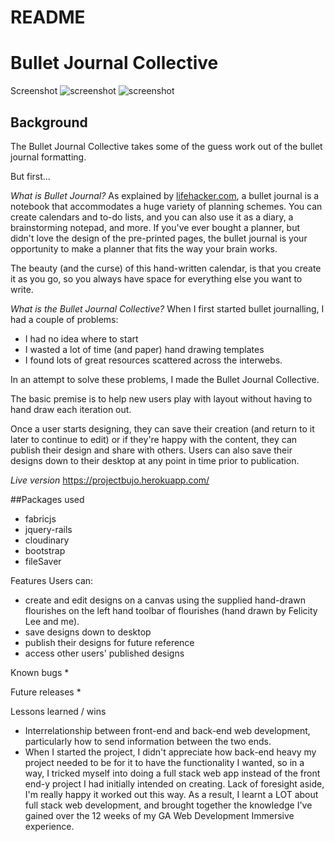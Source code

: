 # README

# Bullet Journal Collective
Screenshot
![screenshot](http://res.cloudinary.com/michelleerica/image/upload/v1502081660/bujocohome_kwjlwd.png)
![screenshot](http://res.cloudinary.com/michelleerica/image/upload/v1502081660/bujoco_feojgv.png)

## Background
The Bullet Journal Collective takes some of the guess work out of the bullet journal formatting.

But first...

*What is Bullet Journal?*
As explained by [lifehacker.com](https://www.lifehacker.com.au/2016/09/the-bullet-journal-minus-the-hype-is-actually-a-really-good-planner/),
a bullet journal is a notebook that accommodates a huge variety of planning schemes. You can create calendars and to-do lists, and you can also use it as a diary, a brainstorming notepad, and more. If you've ever bought a planner, but didn't love the design of the pre-printed pages, the bullet journal is your opportunity to make a planner that fits the way your brain works.

The beauty (and the curse) of this hand-written calendar, is that you create it as you go, so you always have space for everything else you want to write.

*What is the Bullet Journal Collective?*
When I first started bullet journalling, I had a couple of problems:
* I had no idea where to start
* I wasted a lot of time (and paper) hand drawing templates
* I found lots of great resources scattered across the interwebs.

In an attempt to solve these problems, I made the Bullet Journal Collective.

The basic premise is to help new users play with layout without having to hand draw each iteration out.

Once a user starts designing, they can save their creation (and return to it later to continue to edit) or if they're happy with the content, they can publish their design and share with others. Users can also save their designs down to their desktop at any point in time prior to publication.

*Live version*
https://projectbujo.herokuapp.com/

##Packages used
  * fabricjs
  * jquery-rails
  * cloudinary
  * bootstrap
  * fileSaver

Features
  Users can:
* create and edit designs on a canvas using the supplied hand-drawn flourishes on the left hand toolbar of flourishes (hand drawn by Felicity Lee and me).
* save designs down to desktop
* publish their designs for future reference
* access other users' published designs

Known bugs
  *

Future releases
  *

Lessons learned / wins
  * Interrelationship between front-end and back-end web development, particularly how to send information between the two ends.
  * When I started the project, I didn't appreciate how back-end heavy my project needed to be for it to have the functionality I wanted, so in a way, I tricked myself into doing a full stack web app instead of the front end-y project I had initially intended on creating. Lack of foresight aside, I'm really happy it worked out this way. As a result, I learnt a LOT about full stack web development, and brought together the knowledge I've gained over the 12 weeks of my GA Web Development Immersive experience.
